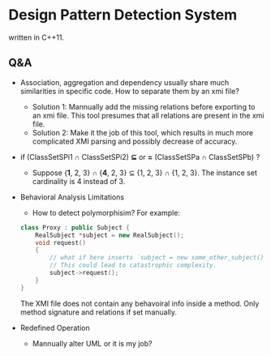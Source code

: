 # Design Pattern Detection System
written in C++11.

## Q&A
- Association, aggregation and dependency usually share much similarities in specific code. How to separate them by an xmi file?
    - Solution 1: Mannually add the missing relations before exporting to an xmi file. This tool presumes that all relations are present in the xmi file.
    - Solution 2: Make it the job of this tool, which results in much more complicated XMI parsing and possibly decrease of accuracy.

- if (ClassSetSPi1 ∩ ClassSetSPi2) **⊆** or **=** (ClassSetSPa ∩ ClassSetSPb) ? 
    - Suppose {**1**, 2, 3} ∩ {**4**, 2, 3} ⊆ {1, 2, 3} ∩ {1, 2, 3}. The instance set cardinality is 4 instead of 3.

- Behavioral Analysis Limitations
    - How to detect polymorphisim?
    For example:
    ```c++
    class Proxy : public Subject {
        RealSubject *subject = new RealSubject();
        void request()
        {
            // what if here inserts `subject = new some_other_subject()`
            // This could lead to catastrophic complexity.
            subject->request();
        }
    }
    ```
    The XMI file does not contain any behavoiral info inside a method.
    Only method signature and relations if set manually.
    
- Redefined Operation
  - Mannually alter UML or it is my job?